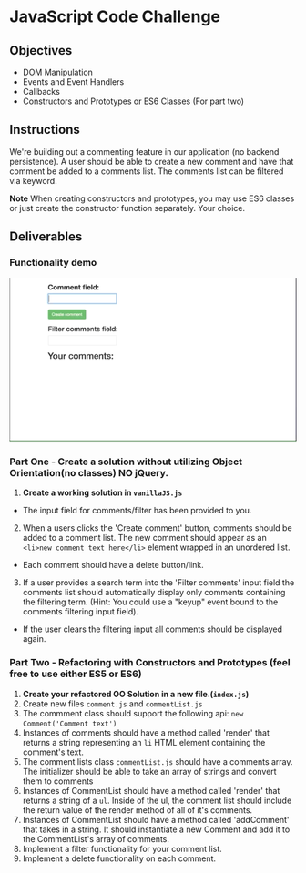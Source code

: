 # JavaScript Code Challenge

## Objectives

- DOM Manipulation
- Events and Event Handlers
- Callbacks
- Constructors and Prototypes or ES6 Classes (For part two)

## Instructions

We're building out a commenting feature in our application (no backend persistence). A user should be able to create a new comment and have that comment be added to a comments list. The comments list can be filtered via keyword.

**Note** When creating constructors and prototypes, you may use ES6 classes or just create the constructor function separately. Your choice.

## Deliverables

### Functionality demo

![Functionality Demo](functionality-demo.gif)

### Part One - Create a solution without utilizing Object Orientation(no classes) ****NO jQuery****.

1. **Create a working solution in `vanillaJS.js`**

  - The input field for comments/filter has been provided to you.

2. When a users clicks the 'Create comment' button, comments should be added to a comment list. The new comment should appear as an `<li>new comment text here</li>` element wrapped in an unordered list.

  - Each comment should have a delete button/link.

3. If a user provides a search term into the 'Filter comments' input field the comments list should automatically display only comments containing the filtering term. (Hint: You could use a "keyup" event bound to the comments filtering input field).

  - If the user clears the filtering input all comments should be displayed again.

### Part Two - Refactoring with Constructors and Prototypes (feel free to use either ES5 or ES6)

1. **Create your refactored OO Solution in a new file.(`index.js`)**
2. Create new files `comment.js` and `commentList.js`
3. The commment class should support the following api: `new Comment('Comment text')`
4. Instances of comments should have a method called 'render' that returns a string representing an `li` HTML element containing the comment's text.
5. The comment lists class `commentList.js` should have a comments array. The initializer should be able to take an array of strings and convert them to comments
6. Instances of CommentList should have a method called 'render' that returns a string of a `ul`. Inside of the ul, the comment list should include the return value of the render method of all of it's comments.
7. Instances of CommentList should have a method called 'addComment' that takes in a string. It should instantiate a new Comment and add it to the CommentList's array of comments.
8. Implement a filter functionality for your comment list.
9. Implement a delete functionality on each comment.
